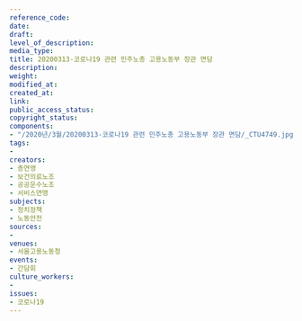 ```yaml
---
reference_code: 
date: 
draft: 
level_of_description: 
media_type: 
title: 20200313-코로나19 관련 민주노총 고용노동부 장관 면담
description: 
weight: 
modified_at: 
created_at: 
link: 
public_access_status: 
copyright_status: 
components:
- "/2020년/3월/20200313-코로나19 관련 민주노총 고용노동부 장관 면담/_CTU4749.jpg"
tags:
- 
creators:
- 총연맹
- 보건의료노조
- 공공운수노조
- 서비스연맹
subjects:
- 정치정책
- 노동안전
sources:
- 
venues:
- 서울고용노동청
events:
- 간담회
culture_workers:
- 
issues:
- 코로나19
---
```


